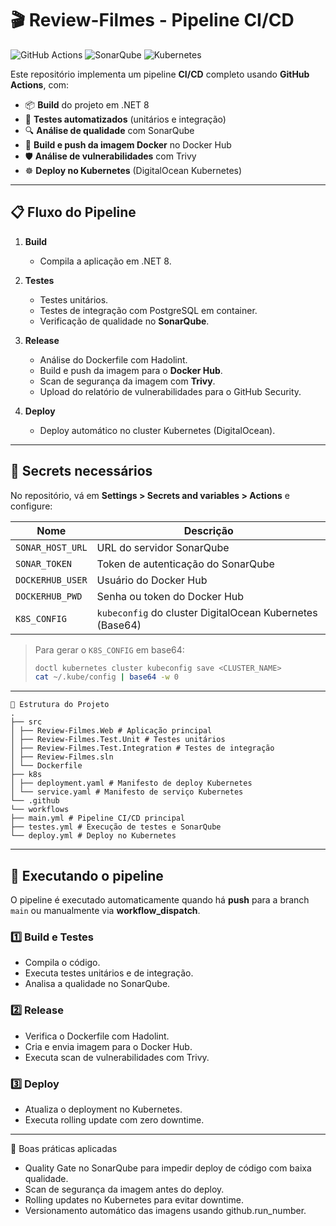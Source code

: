 # 🎬 Review-Filmes - Pipeline CI/CD

![GitHub Actions](https://img.shields.io/github/actions/workflow/status/cleitonbarbosa21/review-filmes/main.yml?branch=main&label=CI/CD)
![SonarQube](https://img.shields.io/badge/Code%20Quality-SonarQube-blue)
![Kubernetes](https://img.shields.io/badge/Deploy-Kubernetes-blue)

Este repositório implementa um pipeline **CI/CD** completo usando **GitHub Actions**, com:

- 📦 **Build** do projeto em .NET 8
- 🧪 **Testes automatizados** (unitários e integração)
- 🔍 **Análise de qualidade** com SonarQube
- 🐳 **Build e push da imagem Docker** no Docker Hub
- 🛡️ **Análise de vulnerabilidades** com Trivy
- ☸️ **Deploy no Kubernetes** (DigitalOcean Kubernetes)

---

## 📋 Fluxo do Pipeline

1. **Build**
   - Compila a aplicação em .NET 8.

2. **Testes**
   - Testes unitários.
   - Testes de integração com PostgreSQL em container.
   - Verificação de qualidade no **SonarQube**.

3. **Release**
   - Análise do Dockerfile com Hadolint.
   - Build e push da imagem para o **Docker Hub**.
   - Scan de segurança da imagem com **Trivy**.
   - Upload do relatório de vulnerabilidades para o GitHub Security.

4. **Deploy**
   - Deploy automático no cluster Kubernetes (DigitalOcean).

---

## 🔑 Secrets necessários

No repositório, vá em **Settings > Secrets and variables > Actions** e configure:

| Nome              | Descrição                                                    |
|-------------------|--------------------------------------------------------------|
| `SONAR_HOST_URL`  | URL do servidor SonarQube                                     |
| `SONAR_TOKEN`     | Token de autenticação do SonarQube                            |
| `DOCKERHUB_USER`  | Usuário do Docker Hub                                         |
| `DOCKERHUB_PWD`   | Senha ou token do Docker Hub                                  |
| `K8S_CONFIG`      | `kubeconfig` do cluster DigitalOcean Kubernetes (Base64)      |

> Para gerar o `K8S_CONFIG` em base64:  
> ```bash
> doctl kubernetes cluster kubeconfig save <CLUSTER_NAME>
> cat ~/.kube/config | base64 -w 0
> ```

---

```text
📂 Estrutura do Projeto
.
├── src
│ ├── Review-Filmes.Web # Aplicação principal
│ ├── Review-Filmes.Test.Unit # Testes unitários
│ ├── Review-Filmes.Test.Integration # Testes de integração
│ ├── Review-Filmes.sln
│ └── Dockerfile
├── k8s
│ ├── deployment.yaml # Manifesto de deploy Kubernetes
│ └── service.yaml # Manifesto de serviço Kubernetes
└── .github
└── workflows
├── main.yml # Pipeline CI/CD principal
├── testes.yml # Execução de testes e SonarQube
└── deploy.yml # Deploy no Kubernetes
```


---

## 🚀 Executando o pipeline

O pipeline é executado automaticamente quando há **push** para a branch `main` ou manualmente via **workflow_dispatch**.

### 1️⃣ Build e Testes
- Compila o código.
- Executa testes unitários e de integração.
- Analisa a qualidade no SonarQube.

### 2️⃣ Release
- Verifica o Dockerfile com Hadolint.
- Cria e envia imagem para o Docker Hub.
- Executa scan de vulnerabilidades com Trivy.

### 3️⃣ Deploy
- Atualiza o deployment no Kubernetes.
- Executa rolling update com zero downtime.

---

📌 Boas práticas aplicadas
- Quality Gate no SonarQube para impedir deploy de código com baixa qualidade.
- Scan de segurança da imagem antes do deploy.
- Rolling updates no Kubernetes para evitar downtime.
- Versionamento automático das imagens usando github.run_number.
